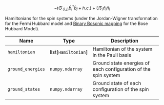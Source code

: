 $$-t ( \sum_{\langle i, j\rangle} \hat{b}^\dagger_i\hat{b}_j + h.c.) + U \sum_i \hat{n}_{i}\hat{n}_{i}$$

Hamiltonians for the spin systems (under the Jordan-Wigner transformation for the Fermi Hubbard model and [Binary Bosonic mapping](https://arxiv.org/abs/2105.12563) for the Bose Hubbard Model).

| Name            | Type              | Description                                                    |
|-----------------|-------------------|----------------------------------------------------------------|
| `hamiltonian`     | list[`Hamiltonian`] | Hamiltonian of the system in the Pauli basis                   |
| `ground_energies` | `numpy.ndarray`     | Ground state energies of each configuration of the spin system |
| `ground_states`   | `numpy.ndarray`     | Ground state of each configuration of the spin system          |